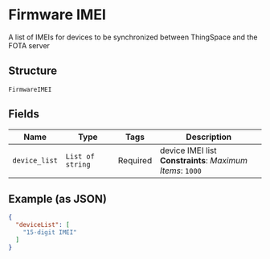 
# Firmware IMEI

A list of IMEIs for devices to be synchronized between ThingSpace and the FOTA server

## Structure

`FirmwareIMEI`

## Fields

| Name | Type | Tags | Description |
|  --- | --- | --- | --- |
| `device_list` | `List of string` | Required | device IMEI list<br>**Constraints**: *Maximum Items*: `1000` |

## Example (as JSON)

```json
{
  "deviceList": [
    "15-digit IMEI"
  ]
}
```

